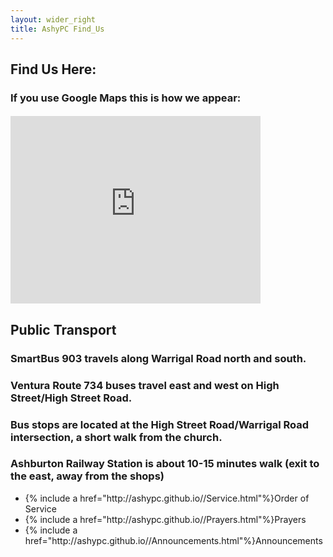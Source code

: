 ```yaml
---
layout: wider_right
title: AshyPC Find_Us
---
```


## Find Us Here:

### If you use Google Maps this is how we appear:

<h4><iframe style="border: 0;" src="https://www.google.com/maps/embed?pb=!1m24!1m12!1m3!1d50396.80126136411!2d145.05716521255812!3d-37.86496801547079!2m3!1f0!2f0!3f0!3m2!1i1024!2i768!4f13.1!4m9!1i0!3e6!4m0!4m5!1s0x6ad641cd7b56b199%3A0x4e2a60befdb07bd!2sAshburton+Presbyterian+Church!3m2!1d-37.864973!2d145.091498!5e0!3m2!1sen!2sau!4v1418728651214" width="400" height="300" frameborder="0"></iframe></h4>

## Public Transport

### SmartBus 903 travels along Warrigal Road north and south.

### Ventura Route 734 buses travel east and west on High Street/High Street Road.

### Bus stops are located at the High Street Road/Warrigal Road intersection, a short walk from the church.

### Ashburton Railway Station is about 10-15 minutes walk (exit to the east, away from the shops)





<ul>
<li>{% include a href="http://ashypc.github.io//Service.html"%}Order of Service</a></li>
<li>{% include a href="http://ashypc.github.io//Prayers.html"%}Prayers</a></li>
<li>{% include a href="http://ashypc.github.io//Announcements.html"%}Announcements</a></li>
</ul>